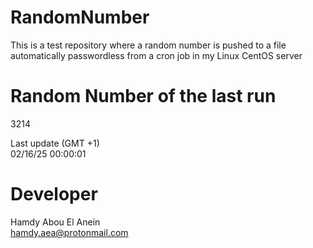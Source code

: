 # RandomNumber    
This is a test repository where a random number is pushed to a file automatically passwordless from a cron job in my Linux CentOS server    
# Random Number of the last run   
3214
      
Last update (GMT +1)    
02/16/25 00:00:01
# Developer    
Hamdy Abou El Anein   
hamdy.aea@protonmail.com
